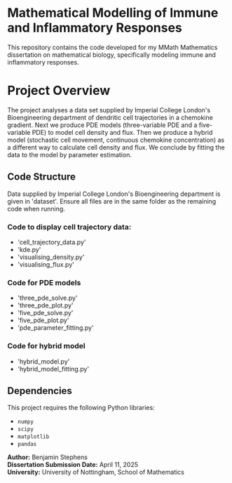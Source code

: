# Mathematical Modelling of Immune and Inflammatory Responses
This repository contains the code developed for my MMath Mathematics dissertation on mathematical biology, specifically modeling immune and inflammatory responses. 

# Project Overview
The project analyses a data set supplied by Imperial College London's Bioengineering department of dendritic cell trajectories in a chemokine gradient.
Next we produce PDE models (three-variable PDE and a five-variable PDE) to model cell density and flux.
Then we produce a hybrid model (stochastic cell movement, continuous chemokine concentration) as a different way to calculate cell density and flux.
We conclude by fitting the data to the model by parameter estimation.

## Code Structure
Data supplied by Imperial College London's Bioengineering department is given in 'dataset'. 
Ensure all files are in the same folder as the remaining code when running.
### Code to display cell trajectory data:
- 'cell_trajectory_data.py'
- 'kde.py'
- 'visualising_density.py'
- 'visualising_flux.py'
### Code for PDE models
- 'three_pde_solve.py'
- 'three_pde_plot.py'
- 'five_pde_solve.py'
- 'five_pde_plot.py'
- 'pde_parameter_fitting.py'
### Code for hybrid model
- 'hybrid_model.py'
- 'hybrid_model_fitting.py'


## Dependencies
This project requires the following Python libraries:
- `numpy`
- `scipy`
- `matplotlib`
- `pandas`

**Author:** Benjamin Stephens  
**Dissertation Submission Date:** April 11, 2025  
**University:** University of Nottingham, School of Mathematics 
